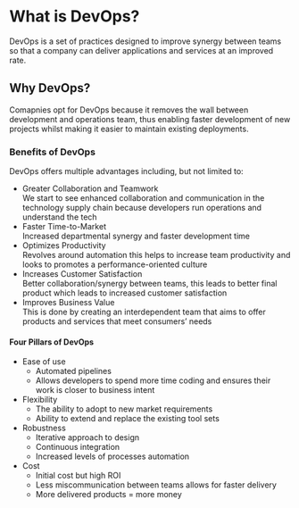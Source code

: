 # What is DevOps?

DevOps is a set of practices designed to improve synergy between teams so that a company can deliver applications and services at an improved rate.

## Why DevOps?

Comapnies opt for DevOps because it removes the wall between development and operations team, thus enabling faster development of new projects whilst making it easier to maintain existing deployments.

### Benefits of DevOps

DevOps offers multiple advantages including, but not limited to:

- Greater Collaboration and Teamwork <br />
  We start to see enhanced collaboration and communication in the technology supply chain because developers run operations and understand the tech
- Faster Time-to-Market <br />
  Increased departmental synergy and faster development time
- Optimizes Productivity <br />
  Revolves around automation this helps to increase team productivity and looks to promotes a performance-oriented culture
- Increases Customer Satisfaction <br />
  Better collaboration/synergy between teams, this leads to better final product which leads to increased customer satisfaction
- Improves Business Value <br />
  This is done by creating an interdependent team that aims to offer products and services that meet consumers’ needs

#### Four Pillars of DevOps

- Ease of use
  - Automated pipelines
  - Allows developers to spend more time coding and ensures their work is closer to business intent
- Flexibility
  - The ability to adopt to new market requirements
  - Ability to extend and replace the existing tool sets
- Robustness
  - Iterative approach to design
  - Continuous integration
  - Increased levels of processes automation
- Cost
  - Initial cost but high ROI
  - Less miscommunication between teams allows for faster delivery
  - More delivered products = more money
